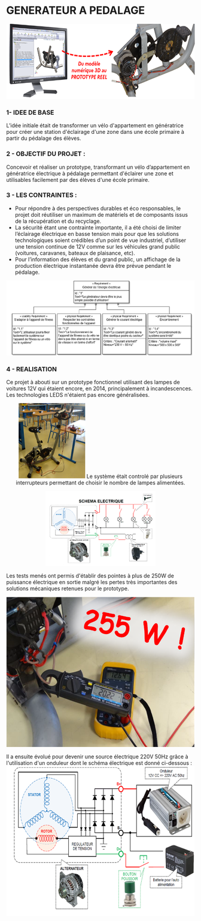 # GENERATEUR A PEDALAGE
<p align="center">
<img src="illustration.png" alt="Illustration" height=200>

### 1- IDEE DE BASE
L’idée initiale était de transformer un vélo d'appartement en génératrice pour créer une station d'éclairage d'une zone dans une école primaire à partir du pédalage des élèves.

### 2 - OBJECTIF DU PROJET :
Concevoir et réaliser un prototype, transformant un vélo d’appartement en génératrice électrique à pédalage permettant d'éclairer une zone et utilisables facilement par des élèves d'une école primaire.

### 3 - LES CONTRAINTES :
- Pour répondre à des perspectives durables et éco responsables, le projet doit réutiliser un maximum de matériels et de composants issus de la récupération et du recyclage.
- La sécurité étant une contrainte importante, il a été choisi de limiter l’éclairage électrique en basse tension mais pour que les solutions technologiques soient crédibles d’un point de vue industriel, d’utiliser une tension continue de 12V comme sur les véhicules grand public (voitures, caravanes, bateaux de plaisance, etc).
- Pour l’information des élèves et du grand public, un affichage de la production électrique instantanée devra être prévue pendant le pédalage.
<p align="center">
<img src="Diagramme exigences.png" alt="Diagrammes des exigences" height=200>

### 4 - REALISATION
Ce projet à abouti sur un prototype fonctionnel utilisant des lampes de voitures 12V qui étaient encore, en 2014, principalement à incandescences. Les technologies LEDS n'étaient pas encore généralisées.
<p align="center">
<img src="Prototype V1.JPG" alt="Proto V1" height=200>
Le système était controlé par plusieurs interrupteurs permettant de choisir le nombre de lampes alimentées.
<p align="center">
<img src="Schéma électrique proto V1.png" alt="schéma Proto V1" height=200>

Les tests menés ont permis d'établir des pointes à plus de 250W de puissance électrique en sortie malgré les pertes très importantes des solutions mécaniques retenues pour le prototype.
<p align="center">
<img src="Test.png" alt="Tests" height=400>

Il a ensuite évolué pour devenir une source électrique 220V 50Hz grâce à l'utilisation d'un onduleur dont le schéma électrique est donné ci-dessous :
<img src="Schéma électrique.png" alt="Schéma électrique" height=400>

